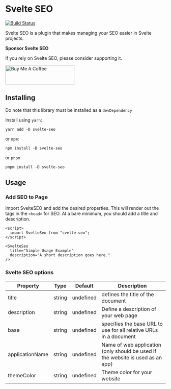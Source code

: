 # Svelte SEO

[![Build Status](https://travis-ci.org/artiebits/svelte-seo.svg?branch=master)](https://travis-ci.org/artiebits/svelte-seo)

Svelte SEO is a plugin that makes managing your SEO easier in Svelte projects.

**Sponsor Svelte SEO**

If you rely on Svelte SEO, please consider supporting it.

<a href="https://www.buymeacoffee.com/artiebits" target="_blank"><img src="https://cdn.buymeacoffee.com/buttons/v2/default-yellow.png" alt="Buy Me A Coffee" style="height: 60px !important;width: 217px !important;" ></a>

## Installing

Do note that this library must be installed as a `devDependency`

Install using `yarn`:

`yarn add -D svelte-seo`

or `npm`:

`npm install -D svelte-seo`

or `pnpm`

`pnpm install -D svelte-seo`


## Usage

### Add SEO to Page

Import SvelteSEO and add the desired properties. This will render out the tags in the `<head>` for SEO. At a bare minimum, you should add a title and description.

```svelte
<script>
  import SvelteSeo from "svelte-seo";
</script>

<SvelteSeo
  title="Simple Usage Example"
  description="A short description goes here."
/>
```

### Svelte SEO options

| Property | Type | Default | Description |
-----------| ---------| -----------| ---------|
| title | string | undefined | defines the title of the document |
| description | string | undefined | Define a description of your web page |
| base | string | undefined | specifies the base URL to use for all relative URLs in a document |
| applicationName | string | undefined | Name of web application (only should be used if the website is used as an app) |
| themeColor | string | undefined | Theme color for your website | 
